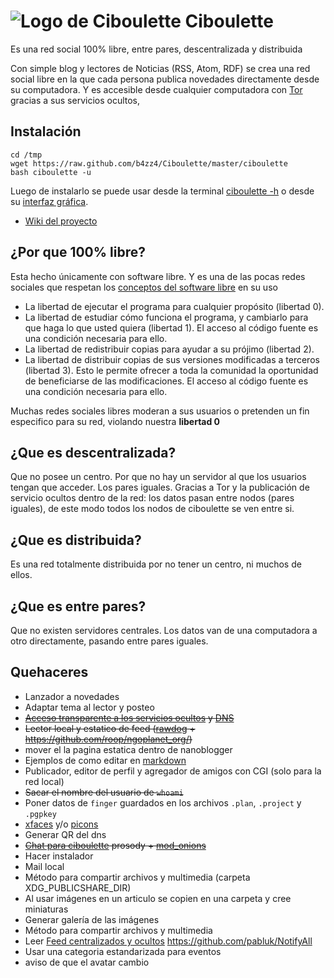 # ![Logo de Ciboulette](ciboulette.png) Ciboulette

Es una red social 100% libre, entre pares, descentralizada y distribuida

 
Con simple blog y lectores de Noticias (RSS, Atom, RDF) se crea una red 
social libre en la que cada persona publica novedades directamente desde 
su computadora. Y es accesible desde cualquier computadora con 
[Tor](https://www.torproject.org/) gracias a sus servicios ocultos,

## Instalación

~~~
cd /tmp
wget https://raw.github.com/b4zz4/Ciboulette/master/ciboulette
bash ciboulette -u
~~~

Luego de instalarlo se puede usar desde la terminal [ciboulette -h](ayuda.md) o desde su [interfaz gráfica](captura.png).

* [Wiki del proyecto](http://wiki.hackcoop.com.ar/Ciboulette)

## ¿Por que 100% libre?

Esta hecho únicamente con software libre. Y es una de las pocas redes sociales que respetan los [conceptos del software libre](https://www.gnu.org/philosophy/free-sw.html) en su uso

* La libertad de ejecutar el programa para cualquier propósito (libertad 0).
* La libertad de estudiar cómo funciona el programa, y cambiarlo para que haga lo que usted quiera (libertad 1). El acceso al código fuente es una condición necesaria para ello.
* La libertad de redistribuir copias para ayudar a su prójimo (libertad 2).
* La libertad de distribuir copias de sus versiones modificadas a terceros (libertad 3). Esto le permite ofrecer a toda la comunidad la oportunidad de beneficiarse de las modificaciones. El acceso al código fuente es una condición necesaria para ello.

Muchas redes sociales libres moderan a sus usuarios o pretenden un fin especifico para su red, violando nuestra **libertad 0**

## ¿Que es descentralizada?

Que no posee un centro. 
Por que no hay un servidor al que los usuarios tengan que acceder. Los pares iguales.
Gracias a Tor y la publicación de servicio ocultos dentro de la red: los datos pasan entre nodos (pares iguales), de este modo todos los nodos de ciboulette se ven entre si.

## ¿Que es distribuida?

Es una red totalmente distribuida por no tener un centro, ni muchos de ellos.

## ¿Que es entre pares?

Que no existen servidores centrales. Los datos van de una computadora a otro directamente, pasando entre pares iguales.


## Quehaceres

* Lanzador a novedades
* Adaptar tema al lector y posteo
* ~~[Acceso transparente a los servicios ocultos](https://grepular.com/Transparent_Access_to_Tor_Hidden_Services) y [DNS](http://security-world.blogspot.com.ar/2013/04/postfix-through-tor-dns.html)~~
* ~~Lector local y estatico de feed ([rawdog](http://offog.org/code/rawdog/) + https://github.com/roop/ngoplanet_org/)~~
 * mover el la pagina estatica dentro de nanoblogger
 * Ejemplos de como editar en [markdown](https://es.wikipedia.org/wiki/Markdown)
 * Publicador, editor de perfil y agregador de amigos con CGI (solo para la red local)
* ~~Sacar el nombre del usuario de `whoami`~~
 * Poner datos de `finger` guardados en los archivos `.plan`, `.project` y `.pgpkey`
 * [xfaces](https://en.wikipedia.org/wiki/X-Face) y/o [picons](http://www.cs.indiana.edu/picons/ftp/index.html) 
 * Generar QR del dns
* ~~[Chat para ciboulette](chat.png) prosody + [mod_onions](https://blog.thijsalkema.de/blog/2013/06/11/xmpp-federation-over-tor-hidden-services/)~~
 * Hacer instalador
* Mail local
* Método para compartir archivos y multimedia (carpeta XDG_PUBLICSHARE_DIR)
 * Al usar imágenes en un articulo se copien en una carpeta y cree miniaturas
  * Generar galería de las imágenes
* Método para compartir archivos y multimedia
* Leer [Feed centralizados y ocultos](https://github.com/jol333/veracity/blob/master/index.php) https://github.com/pabluk/NotifyAll
* Usar una categoria estandarizada para eventos
* aviso de que el avatar cambio
